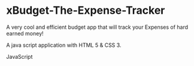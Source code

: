 # xBudget-The-Expense-Tracker
A very cool and efficient budget app that will track your Expenses of hard earned money!

A java script application with HTML 5 &  CSS 3.

JavaScript 

